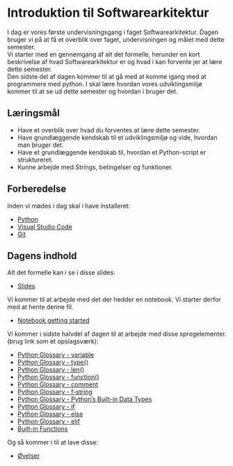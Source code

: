 # Introduktion til Softwarearkitektur
I dag er vores første undervisningsgang i faget Softwarearkitektur. Dagen bruger vi på at få et overblik over faget, undervisningen og målet med dette semester.     
Vi starter med en gennemgang af alt det formelle, herunder en kort beskrivelse af hvad Softwarearkitektur er og hvad i kan  forvente jer at lære dette semester.     
Den sidste del af dagen kommer til at gå med at komme igang med at programmere med python. I skal lære hvordan vores udviklingsmiljø kommer til at se ud dette semester og hvordan i bruger det. 


## Læringsmål
- Have et overblik over hvad du forventes at lære dette semester. 
- Have grundlæggende kendskab til et udviklingsmiljø og vide, hvordan man bruger det.  
- Have et grundlæggende kendskab til, hvordan et Python-script er struktureret.  
- Kunne arbejde med Strings, betingelser og funktioner.

## Forberedelse
Inden vi mødes i dag skal i have installeret: 
* [Python](https://www.python.org/downloads/)
* [Visual Studio Code](https://code.visualstudio.com/)
* [Git](https://git-scm.com/downloads)

## Dagens indhold
Alt det formelle kan i se i disse slides:
* [Slides](_slides_intro.ipynb)

Vi kommer til at arbejde med det der hedder en notebook. Vi starter derfor med at hente denne fil.
* [Notebook getting started](https://github.com/python-elective-kea/fall2023-code-examples-from-teachings/blob/master/ses1/playground.ipynb)

Vi kommer i sidste halvdel af dagen til at arbejde med disse sprogelementer. (brug link som et opslagsværk):
* [Python Glossary - variable](https://realpython.com/ref/glossary/variable/)
* [Python Glossary - type()](https://realpython.com/ref/glossary/type/)
* [Python Glossary - len()](https://realpython.com/ref/builtin-functions/len/)
* [Python Glossary - function()](https://realpython.com/ref/glossary/function/)
* [Python Glossary - comment](https://realpython.com/ref/glossary/comment/) 
* [Python Glossary - f-string](https://realpython.com/ref/glossary/f-string/) 
* [Python Glossary - Python’s Built-in Data Types](https://realpython.com/ref/builtin-types/) 
* [Python Glossary - if](https://realpython.com/ref/keywords/if/) 
* [Python Glossary - else](https://realpython.com/ref/keywords/else/) 
* [Python Glossary - elif](https://realpython.com/ref/keywords/elif/) 
* [Built-in Functions](https://docs.python.org/3/library/functions.html)

Og så kommer i til at lave disse:
* [Øvelser](exercises.md)

<!--
### Materialer

* [Slides]()
* [Python Glossary - variable](https://realpython.com/ref/glossary/variable/)
* [Python Glossary - type()](https://realpython.com/ref/glossary/type/)
* [Python Glossary - len()](https://realpython.com/ref/builtin-functions/len/)
* [Python Glossary - function()](https://realpython.com/ref/glossary/function/)
* [Python Glossary - comment](https://realpython.com/ref/glossary/comment/) 
* [Python Glossary - f-string](https://realpython.com/ref/glossary/f-string/) 
* [Python Glossary - Python’s Built-in Data Types](https://realpython.com/ref/builtin-types/) 
* [Python Glossary - if](https://realpython.com/ref/keywords/if/) 
* [Python Glossary - else](https://realpython.com/ref/keywords/else/) 
* [Python Glossary - elif](https://realpython.com/ref/keywords/elif/) 
* [Built-in Functions](https://docs.python.org/3/library/functions.html)
* [Øvelser](exercises.md)

-->

